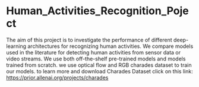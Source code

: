 # Human_Activities_Recognition_Poject

The aim of this project is to investigate the performance of different deep-learning architectures for recognizing human activities.
We compare models used in the literature for detecting human activities from sensor data or video streams. 
We use both off-the-shelf pre-trained models and models trained from scratch. 
we use optical flow and RGB charades dataset to train our models.
to learn more and download Charades Dataset click on this link: https://prior.allenai.org/projects/charades 

